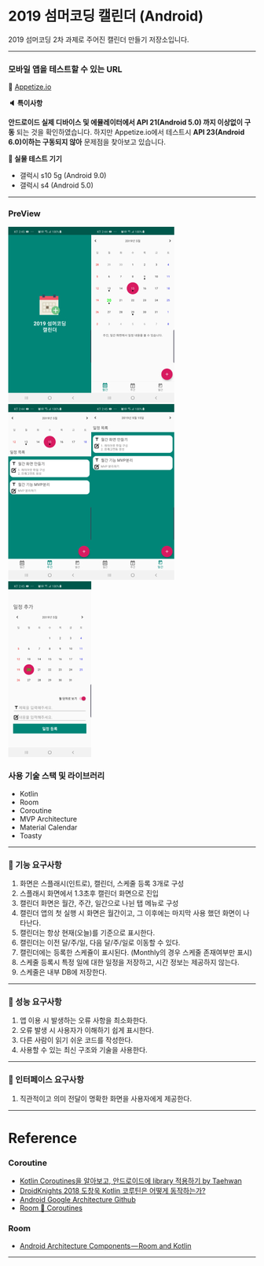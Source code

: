 # 2019 섬머코딩 캘린더 (Android)
2019 섬머코딩 2차 과제로 주어진 캘린더 만들기 저장소입니다.
***
### __모바일 앱을 테스트할 수 있는 URL__

:link: [Appetize.io](https://appetize.io/app/6dfate3fh36pnhvkuhxndmuamg)

__:speaker: 특이사항__

__안드로이드 실제 디바이스 및 에뮬레이터에서 API 21(Android 5.0) 까지 이상없이 구동__ 되는 것을 확인하였습니다. 하지만 Appetize.io에서 테스트시 __API 23(Android 6.0)이하는 구동되지 않아__ 문제점을 찾아보고 있습니다.

__:iphone: 실물 테스트 기기__
* 갤럭시 s10 5g (Android 9.0)
* 갤럭시 s4 (Android 5.0)
***
### PreView
![스플래시](./README_IMGS/splash.jpg)![월간](./README_IMGS/monthly.jpg)![주간](./README_IMGS/weekly.jpg)![일간](./README_IMGS/daily.jpg)![추가](./README_IMGS/add.jpg)


### __사용 기술 스택 및 라이브러리__

* Kotlin
* Room
* Coroutine
* MVP Architecture
* Material Calendar
* Toasty

***
### __:seedling: 기능 요구사항__

1. 화면은 스플래시(인트로), 캘린더, 스케줄 등록 3개로 구성
2. 스플래시 화면에서 1.3초후 캘린더 화면으로 진입
3. 캘린더 화면은 월간, 주간, 일간으로 나뉜 탭 메뉴로 구성
4. 캘린더 앱의 첫 실행 시 화면은 월간이고, 그 이후에는 마지막 사용 했던 화면이 나타난다.
5. 캘린더는 항상 현재(오늘)를 기준으로 표시한다.
6. 캘린더는 이전 달/주/일, 다음 달/주/일로 이동할 수 있다.
7. 캘린더에는 등록한 스케쥴이 표시된다. (Monthly의 경우 스케줄 존재여부만 표시)
8. 스케줄 등록시 특정 일에 대한 일정을 저장하고, 시간 정보는 제공하지 않는다.
9. 스케줄은 내부 DB에 저장한다.
***
### __:seedling: 성능 요구사항__

1. 앱 이용 시 발생하는 오류 사항을 최소화한다.
2. 오류 발생 시 사용자가 이해하기 쉽게 표시한다.
3. 다른 사람이 읽기 쉬운 코드를 작성한다.
4. 사용할 수 있는 최신 구조와 기술을 사용한다.

***

### __:seedling: 인터페이스 요구사항__

1. 직관적이고 의미 전달이 명확한 화면을 사용자에게 제공한다.

***

# Reference

### Coroutine
* [Kotlin Coroutines을 알아보고, 안드로이드에 library 적용하기 by Taehwan](https://thdev.tech/kotlin/2018/10/04/Kotlin-Coroutines/)
* [DroidKnights 2018 도창욱 Kotlin 코루틴은 어떻게 동작하는가?](https://www.youtube.com/watch?v=usaD7HyN598&list=PLu8dnNjU2FmtyTZppzuJJEN-RH0dVw8tb&index=2)
* [Android Google Architecture Github](https://github.com/dmytrodanylyk/android-architecture/tree/todo-mvp-kotlin-coroutines)
* [Room 🔗 Coroutines](https://medium.com/androiddevelopers/room-coroutines-422b786dc4c5)

### Room
* [Android Architecture Components — Room and Kotlin](https://medium.com/mindorks/android-architecture-components-room-and-kotlin-f7b725c8d1d)

***
